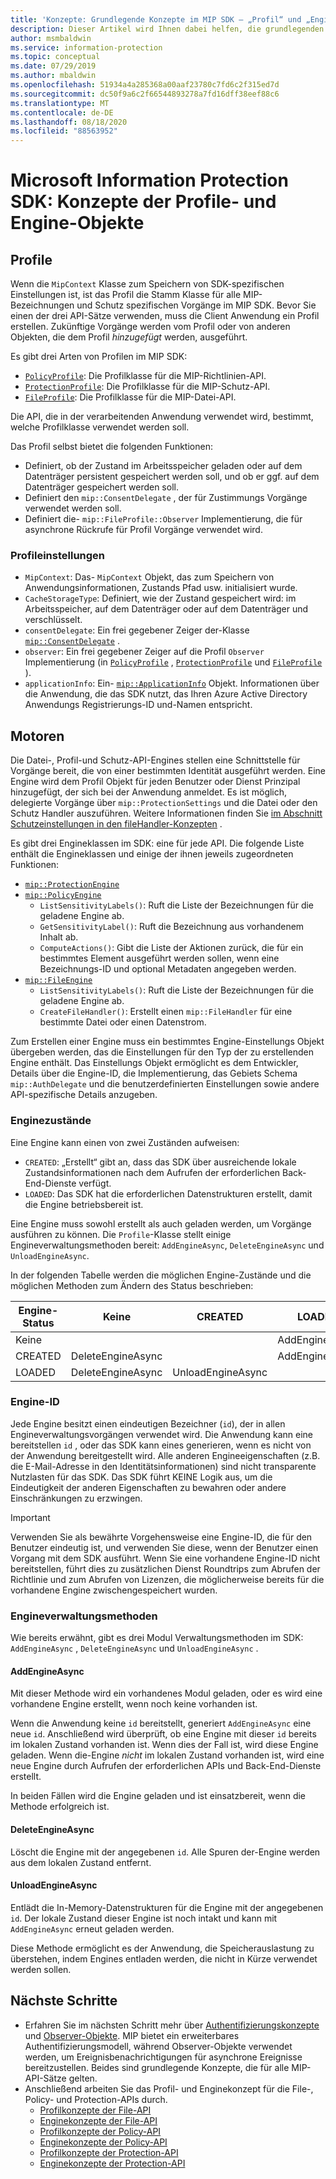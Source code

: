 ```yaml
---
title: 'Konzepte: Grundlegende Konzepte im MIP SDK – „Profil“ und „Engine“'
description: Dieser Artikel wird Ihnen dabei helfen, die grundlegenden SDK-Konzepte „Profil“ und „Engine“ zu verstehen, die während der Anwendungsinitialisierung erstellt werden.
author: msmbaldwin
ms.service: information-protection
ms.topic: conceptual
ms.date: 07/29/2019
ms.author: mbaldwin
ms.openlocfilehash: 51934a4a285368a00aaf23780c7fd6c2f315ed7d
ms.sourcegitcommit: dc50f9a6c2f66544893278a7fd16dff38eef88c6
ms.translationtype: MT
ms.contentlocale: de-DE
ms.lasthandoff: 08/18/2020
ms.locfileid: "88563952"
---
```

# <a name="microsoft-information-protection-sdk---profile-and-engine-object-concepts"></a>Microsoft Information Protection SDK: Konzepte der Profile- und Engine-Objekte

## <a name="profiles"></a>Profile

Wenn die `MipContext` Klasse zum Speichern von SDK-spezifischen Einstellungen ist, ist das Profil die Stamm Klasse für alle MIP-Bezeichnungen und Schutz spezifischen Vorgänge im MIP SDK. Bevor Sie einen der drei API-Sätze verwenden, muss die Client Anwendung ein Profil erstellen. Zukünftige Vorgänge werden vom Profil oder von anderen Objekten, die dem Profil *hinzugefügt* werden, ausgeführt.

Es gibt drei Arten von Profilen im MIP SDK:

- [`PolicyProfile`](reference/class_mip_policyprofile.md): Die Profilklasse für die MIP-Richtlinien-API.
- [`ProtectionProfile`](reference/class_mip_protectionprofile.md): Die Profilklasse für die MIP-Schutz-API.
- [`FileProfile`](reference/class_mip_fileprofile.md): Die Profilklasse für die MIP-Datei-API.

Die API, die in der verarbeitenden Anwendung verwendet wird, bestimmt, welche Profilklasse verwendet werden soll.

Das Profil selbst bietet die folgenden Funktionen:

- Definiert, ob der Zustand im Arbeitsspeicher geladen oder auf dem Datenträger persistent gespeichert werden soll, und ob er ggf. auf dem Datenträger gespeichert werden soll.
- Definiert den `mip::ConsentDelegate` , der für Zustimmungs Vorgänge verwendet werden soll.
- Definiert die- `mip::FileProfile::Observer` Implementierung, die für asynchrone Rückrufe für Profil Vorgänge verwendet wird.

### <a name="profile-settings"></a>Profileinstellungen

- `MipContext`: Das- `MipContext` Objekt, das zum Speichern von Anwendungsinformationen, Zustands Pfad usw. initialisiert wurde.
- `CacheStorageType`: Definiert, wie der Zustand gespeichert wird: im Arbeitsspeicher, auf dem Datenträger oder auf dem Datenträger und verschlüsselt.
- `consentDelegate`: Ein frei gegebener Zeiger der-Klasse [`mip::ConsentDelegate`](reference/class_mip_consentdelegate.md) .
- `observer`: Ein frei gegebener Zeiger auf die Profil `Observer` Implementierung (in [`PolicyProfile`](reference/class_mip_policyprofile_observer.md) , [`ProtectionProfile`](reference/class_mip_protectionprofile_observer.md) und [`FileProfile`](reference/class_mip_fileprofile_observer.md) ).
- `applicationInfo`: Ein- [`mip::ApplicationInfo`](reference/mip-enums-and-structs.md#structures) Objekt. Informationen über die Anwendung, die das SDK nutzt, das Ihren Azure Active Directory Anwendungs Registrierungs-ID und-Namen entspricht.

## <a name="engines"></a>Motoren

Die Datei-, Profil-und Schutz-API-Engines stellen eine Schnittstelle für Vorgänge bereit, die von einer bestimmten Identität ausgeführt werden. Eine Engine wird dem Profil Objekt für jeden Benutzer oder Dienst Prinzipal hinzugefügt, der sich bei der Anwendung anmeldet. Es ist möglich, delegierte Vorgänge über `mip::ProtectionSettings` und die Datei oder den Schutz Handler auszuführen. Weitere Informationen finden Sie [im Abschnitt Schutzeinstellungen in den fileHandler-Konzepten](concept-handler-file-cpp.md) .

Es gibt drei Engineklassen im SDK: eine für jede API. Die folgende Liste enthält die Engineklassen und einige der ihnen jeweils zugeordneten Funktionen:

- [`mip::ProtectionEngine`](reference/class_mip_protectionengine.md)
- [`mip::PolicyEngine`](reference/class_mip_policyengine.md)
  - `ListSensitivityLabels()`: Ruft die Liste der Bezeichnungen für die geladene Engine ab.
  - `GetSensitivityLabel()`: Ruft die Bezeichnung aus vorhandenem Inhalt ab.
  - `ComputeActions()`: Gibt die Liste der Aktionen zurück, die für ein bestimmtes Element ausgeführt werden sollen, wenn eine Bezeichnungs-ID und optional Metadaten angegeben werden.
- [`mip::FileEngine`](reference/class_mip_fileengine.md)
  - `ListSensitivityLabels()`: Ruft die Liste der Bezeichnungen für die geladene Engine ab.
  - `CreateFileHandler()`: Erstellt einen `mip::FileHandler` für eine bestimmte Datei oder einen Datenstrom.

Zum Erstellen einer Engine muss ein bestimmtes Engine-Einstellungs Objekt übergeben werden, das die Einstellungen für den Typ der zu erstellenden Engine enthält. Das Einstellungs Objekt ermöglicht es dem Entwickler, Details über die Engine-ID, die Implementierung, das Gebiets Schema `mip::AuthDelegate` und die benutzerdefinierten Einstellungen sowie andere API-spezifische Details anzugeben.

### <a name="engine-states"></a>Enginezustände

Eine Engine kann einen von zwei Zuständen aufweisen:

- `CREATED`: „Erstellt“ gibt an, dass das SDK über ausreichende lokale Zustandsinformationen nach dem Aufrufen der erforderlichen Back-End-Dienste verfügt.
- `LOADED`: Das SDK hat die erforderlichen Datenstrukturen erstellt, damit die Engine betriebsbereit ist.

Eine Engine muss sowohl erstellt als auch geladen werden, um Vorgänge ausführen zu können. Die `Profile`-Klasse stellt einige Engineverwaltungsmethoden bereit: `AddEngineAsync`, `DeleteEngineAsync` und `UnloadEngineAsync`.

In der folgenden Tabelle werden die möglichen Engine-Zustände und die möglichen Methoden zum Ändern des Status beschrieben:

| Engine-Status | Keine              | CREATED           | LOADED         |
|--------------|-------------------|-------------------|----------------|
| Keine         |                   |                   | AddEngineAsync |
| CREATED      | DeleteEngineAsync |                   | AddEngineAsync |
| LOADED       | DeleteEngineAsync | UnloadEngineAsync |                |

### <a name="engine-id"></a>Engine-ID

Jede Engine besitzt einen eindeutigen Bezeichner (`id`), der in allen Engineverwaltungsvorgängen verwendet wird. Die Anwendung kann eine bereitstellen `id` , oder das SDK kann eines generieren, wenn es nicht von der Anwendung bereitgestellt wird. Alle anderen Engineeigenschaften (z.B. die E-Mail-Adresse in den Identitätsinformationen) sind nicht transparente Nutzlasten für das SDK. Das SDK führt KEINE Logik aus, um die Eindeutigkeit der anderen Eigenschaften zu bewahren oder andere Einschränkungen zu erzwingen.

> [!IMPORTANT]
> Verwenden Sie als bewährte Vorgehensweise eine Engine-ID, die für den Benutzer eindeutig ist, und verwenden Sie diese, wenn der Benutzer einen Vorgang mit dem SDK ausführt. Wenn Sie eine vorhandene Engine-ID nicht bereitstellen, führt dies zu zusätzlichen Dienst Roundtrips zum Abrufen der Richtlinie und zum Abrufen von Lizenzen, die möglicherweise bereits für die vorhandene Engine zwischengespeichert wurden.

### <a name="engine-management-methods"></a>Engineverwaltungsmethoden

Wie bereits erwähnt, gibt es drei Modul Verwaltungsmethoden im SDK: `AddEngineAsync` , `DeleteEngineAsync` und `UnloadEngineAsync` .

#### <a name="addengineasync"></a>AddEngineAsync

Mit dieser Methode wird ein vorhandenes Modul geladen, oder es wird eine vorhandene Engine erstellt, wenn noch keine vorhanden ist.

Wenn die Anwendung keine `id` bereitstellt, generiert `AddEngineAsync` eine neue `id`. Anschließend wird überprüft, ob eine Engine mit dieser `id` bereits im lokalen Zustand vorhanden ist. Wenn dies der Fall ist, wird diese Engine geladen. Wenn die-Engine *nicht* im lokalen Zustand vorhanden ist, wird eine neue Engine durch Aufrufen der erforderlichen APIs und Back-End-Dienste erstellt.

In beiden Fällen wird die Engine geladen und ist einsatzbereit, wenn die Methode erfolgreich ist.

#### <a name="deleteengineasync"></a>DeleteEngineAsync

Löscht die Engine mit der angegebenen `id`. Alle Spuren der-Engine werden aus dem lokalen Zustand entfernt.

#### <a name="unloadengineasync"></a>UnloadEngineAsync

Entlädt die In-Memory-Datenstrukturen für die Engine mit der angegebenen `id`. Der lokale Zustand dieser Engine ist noch intakt und kann mit `AddEngineAsync` erneut geladen werden.

Diese Methode ermöglicht es der Anwendung, die Speicherauslastung zu überstehen, indem Engines entladen werden, die nicht in Kürze verwendet werden sollen.

## <a name="next-steps"></a>Nächste Schritte

- Erfahren Sie im nächsten Schritt mehr über [Authentifizierungskonzepte](concept-authentication-cpp.md) und [Observer-Objekte](concept-async-observers.md). MIP bietet ein erweiterbares Authentifizierungsmodell, während Observer-Objekte verwendet werden, um Ereignisbenachrichtigungen für asynchrone Ereignisse bereitzustellen. Beides sind grundlegende Konzepte, die für alle MIP-API-Sätze gelten.
- Anschließend arbeiten Sie das Profil- und Enginekonzept für die File-, Policy- und Protection-APIs durch.
  - [Profilkonzepte der File-API](concept-profile-engine-file-profile-cpp.md)
  - [Enginekonzepte der File-API](concept-profile-engine-file-engine-cpp.md)
  - [Profilkonzepte der Policy-API](concept-profile-engine-file-profile-cpp.md)
  - [Enginekonzepte der Policy-API](concept-profile-engine-file-engine-cpp.md)
  - [Profilkonzepte der Protection-API](concept-profile-engine-file-profile-cpp.md)
  - [Enginekonzepte der Protection-API](concept-profile-engine-file-engine-cpp.md)  
